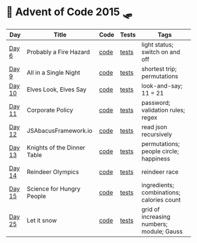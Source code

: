 # 🦌 Advent of Code 2015 🛷

| Day  | Title | Code | Tests | Tags |
| ---- | ----- | ---- | ----- | ---- |
| [Day 6](https://adventofcode.com/2015/day/6)   | Probably a Fire Hazard       | [code](day06/Day6.kt)  | [tests](../../../test/kotlin/aoc2015/day06/Day6KtTest.kt)  | light status; switch on and off           |
| [Day 9](https://adventofcode.com/2015/day/9)   | All in a Single Night        | [code](day09/Day9.kt)  | [tests](../../../test/kotlin/aoc2015/day09/Day9KtTest.kt)  | shortest trip; permutations               |
| [Day 10](https://adventofcode.com/2015/day/10) | Elves Look, Elves Say        | [code](day10/Day10.kt) | [tests](../../../test/kotlin/aoc2015/day10/Day10KtTest.kt) | look-and-say; 11 = 21                     |
| [Day 11](https://adventofcode.com/2015/day/11) | Corporate Policy             | [code](day11/Day11.kt) | [tests](../../../test/kotlin/aoc2015/day11/Day11KtTest.kt) | password; validation rules; regex         |
| [Day 12](https://adventofcode.com/2015/day/12) | JSAbacusFramework.io         | [code](day12/Day12.kt) | [tests](../../../test/kotlin/aoc2015/day12/Day12KtTest.kt) | read json recursively                     |
| [Day 13](https://adventofcode.com/2015/day/13) | Knights of the Dinner Table  | [code](day13/Day13.kt) | [tests](../../../test/kotlin/aoc2015/day13/Day13KtTest.kt) | permutations; people circle; happiness    |
| [Day 14](https://adventofcode.com/2015/day/14) | Reindeer Olympics            | [code](day14/Day14.kt) | [tests](../../../test/kotlin/aoc2015/day14/Day14KtTest.kt) | reindeer race                             |
| [Day 15](https://adventofcode.com/2015/day/15) | Science for Hungry People    | [code](day15/Day15.kt) | [tests](../../../test/kotlin/aoc2015/day15/Day15KtTest.kt) | ingredients; combinations; calories count |
| [Day 25](https://adventofcode.com/2015/day/25) | Let it snow                  | [code](day25/Day25.kt) | [tests](../../../test/kotlin/aoc2015/day25/Day25KtTest.kt) | grid of increasing numbers; module; Gauss |
